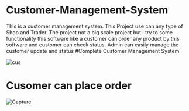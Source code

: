 # Customer-Management-System
This is a customer management system. This Project use can any type of Shop and Trader.  The project not a big scale project but I try to some functionality this software like a customer can order any product by this software and customer can check status. Admin can easily manage the customer update and status
#Complete Customer Management System

![cus](https://user-images.githubusercontent.com/20586080/88442914-08d6b280-ce38-11ea-8096-64aac550db51.PNG)

# Cusomer can place order 

![Capture](https://user-images.githubusercontent.com/20586080/88442942-23a92700-ce38-11ea-9a9b-ae1cb9a45a9d.PNG)
